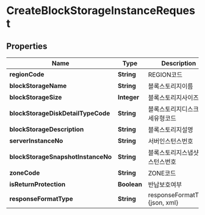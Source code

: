 
# CreateBlockStorageInstanceRequest

## Properties
Name | Type | Description | Notes
------------ | ------------- | ------------- | -------------
**regionCode** | **String** | REGION코드 |  [optional]
**blockStorageName** | **String** | 블록스토리지이름 |  [optional]
**blockStorageSize** | **Integer** | 블록스토리지사이즈 | 
**blockStorageDiskDetailTypeCode** | **String** | 블록스토리지디스크상세유형코드 |  [optional]
**blockStorageDescription** | **String** | 블록스토리지설명 |  [optional]
**serverInstanceNo** | **String** | 서버인스턴스번호 | 
**blockStorageSnapshotInstanceNo** | **String** | 블록스토리지스냅샷인스턴스번호 |  [optional]
**zoneCode** | **String** | ZONE코드 |  [optional]
**isReturnProtection** | **Boolean** | 반납보호여부 |  [optional]
**responseFormatType** | **String** | responseFormatType {json, xml} |  [optional]




